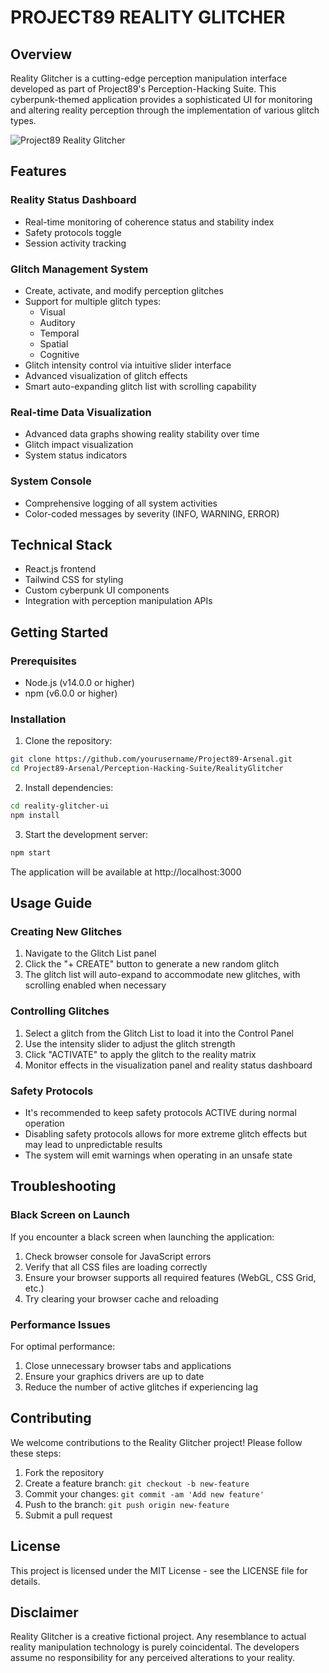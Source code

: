 # PROJECT89 REALITY GLITCHER

## Overview
Reality Glitcher is a cutting-edge perception manipulation interface developed as part of Project89's Perception-Hacking Suite. This cyberpunk-themed application provides a sophisticated UI for monitoring and altering reality perception through the implementation of various glitch types.

![Project89 Reality Glitcher](https://github.com/yourusername/Project89-Arsenal/raw/main/screenshots/reality-glitcher-preview.png)

## Features

### Reality Status Dashboard
- Real-time monitoring of coherence status and stability index
- Safety protocols toggle
- Session activity tracking

### Glitch Management System
- Create, activate, and modify perception glitches
- Support for multiple glitch types:
  - Visual
  - Auditory
  - Temporal
  - Spatial
  - Cognitive
- Glitch intensity control via intuitive slider interface
- Advanced visualization of glitch effects
- Smart auto-expanding glitch list with scrolling capability

### Real-time Data Visualization
- Advanced data graphs showing reality stability over time
- Glitch impact visualization
- System status indicators

### System Console
- Comprehensive logging of all system activities
- Color-coded messages by severity (INFO, WARNING, ERROR)

## Technical Stack

- React.js frontend
- Tailwind CSS for styling
- Custom cyberpunk UI components
- Integration with perception manipulation APIs

## Getting Started

### Prerequisites
- Node.js (v14.0.0 or higher)
- npm (v6.0.0 or higher)

### Installation

1. Clone the repository:
```bash
git clone https://github.com/yourusername/Project89-Arsenal.git
cd Project89-Arsenal/Perception-Hacking-Suite/RealityGlitcher
```

2. Install dependencies:
```bash
cd reality-glitcher-ui
npm install
```

3. Start the development server:
```bash
npm start
```

The application will be available at http://localhost:3000

## Usage Guide

### Creating New Glitches
1. Navigate to the Glitch List panel
2. Click the "+ CREATE" button to generate a new random glitch
3. The glitch list will auto-expand to accommodate new glitches, with scrolling enabled when necessary

### Controlling Glitches
1. Select a glitch from the Glitch List to load it into the Control Panel
2. Use the intensity slider to adjust the glitch strength
3. Click "ACTIVATE" to apply the glitch to the reality matrix
4. Monitor effects in the visualization panel and reality status dashboard

### Safety Protocols
- It's recommended to keep safety protocols ACTIVE during normal operation
- Disabling safety protocols allows for more extreme glitch effects but may lead to unpredictable results
- The system will emit warnings when operating in an unsafe state

## Troubleshooting

### Black Screen on Launch
If you encounter a black screen when launching the application:
1. Check browser console for JavaScript errors
2. Verify that all CSS files are loading correctly
3. Ensure your browser supports all required features (WebGL, CSS Grid, etc.)
4. Try clearing your browser cache and reloading

### Performance Issues
For optimal performance:
1. Close unnecessary browser tabs and applications
2. Ensure your graphics drivers are up to date
3. Reduce the number of active glitches if experiencing lag

## Contributing

We welcome contributions to the Reality Glitcher project! Please follow these steps:

1. Fork the repository
2. Create a feature branch: `git checkout -b new-feature`
3. Commit your changes: `git commit -am 'Add new feature'`
4. Push to the branch: `git push origin new-feature`
5. Submit a pull request

## License

This project is licensed under the MIT License - see the LICENSE file for details.

## Disclaimer

Reality Glitcher is a creative fictional project. Any resemblance to actual reality manipulation technology is purely coincidental. The developers assume no responsibility for any perceived alterations to your reality. 